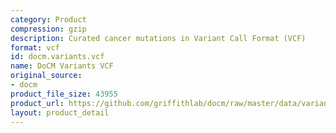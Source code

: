 ```yaml
---
category: Product
compression: gzip
description: Curated cancer mutations in Variant Call Format (VCF)
format: vcf
id: docm.variants.vcf
name: DoCM Variants VCF
original_source:
- docm
product_file_size: 43955
product_url: https://github.com/griffithlab/docm/raw/master/data/variants.vcf.gz
layout: product_detail
---
```

